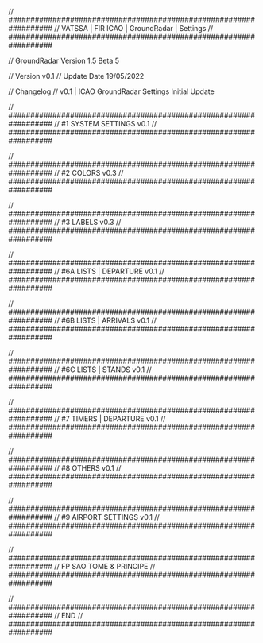 // ##################################################################
//                 VATSSA | FIR ICAO | GroundRadar | Settings
// ##################################################################

// GroundRadar Version 1.5 Beta 5

// Version v0.1
// Update Date 19/05/2022

// Changelog
// v0.1 | ICAO GroundRadar Settings Initial Update

// ##################################################################
//                 #1 SYSTEM SETTINGS v0.1
// ##################################################################

// ##################################################################
//                 #2 COLORS v0.3
// ##################################################################

// ##################################################################
//                 #3 LABELS v0.3
// ##################################################################

// ##################################################################
//                 #6A LISTS | DEPARTURE v0.1
// ##################################################################

// ##################################################################
//                 #6B LISTS | ARRIVALS v0.1
// ##################################################################

// ##################################################################
//                 #6C LISTS | STANDS v0.1
// ##################################################################

// ##################################################################
//                 #7 TIMERS | DEPARTURE v0.1
// ##################################################################

// ##################################################################
//                 #8 OTHERS v0.1
// ##################################################################

// ##################################################################
//                 #9 AIRPORT SETTINGS v0.1
// ##################################################################

// ##################################################################
//                 FP SAO TOME & PRINCIPE
// ##################################################################

// ##################################################################
//                 END
// ##################################################################











